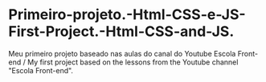 # Primeiro-projeto.-Html-CSS-e-JS-First-Project.-Html-CSS-and-JS.
Meu primeiro projeto baseado nas aulas do canal do Youtube Escola Front-end / My first project based on the lessons from the Youtube channel "Escola Front-end".
